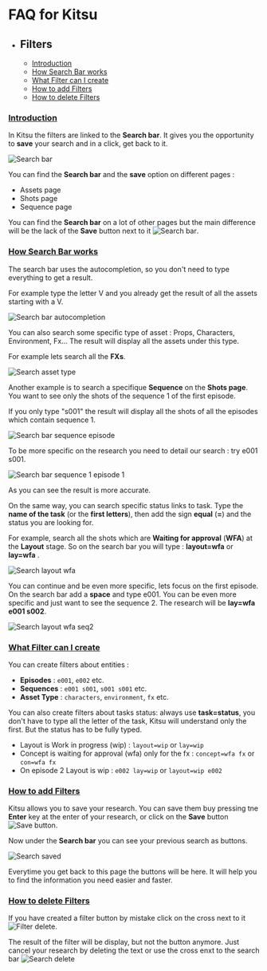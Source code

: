 # FAQ for Kitsu

* ## Filters
	* [Introduction](#introduction)
	* [How Search Bar works](#how-search-bar-work)
	* [What Filter can I create](#what-filter-can-i-create)
	* [How to add Filters](#how-to-add-filters)
	* [How to delete Filters](#how-to-delete-filters)
 
 
### [Introduction](#introduction)

In Kitsu the filters are linked to the **Search bar**. It gives you the opportunity to **save** your search and in a click, get back to it.
 
![Search bar](../img/faq/filter_search_bar.png)

You can find the **Search bar** and the **save** option on different pages : 
* Assets page
* Shots page
* Sequence page

You can find the **Search bar** on a lot of other pages but the main difference will be the lack of the **Save** button next to it ![Search bar](../img/faq/filter_save_button.png).

### [How Search Bar works](#how-search-bar-work)

The search bar uses the autocompletion, so you don't need to type everything to get a result.

For example type the letter V and you already get the result of all the assets starting with a V.

![Search bar autocompletion](../img/faq/filter_autocompletion.png)

You can also search some specific type of asset : Props, Characters, Environment, Fx... The result will display all the assets under this type.

For example lets search all the **FXs**. 
	
![Search asset type](../img/faq/filter_asset_type.png)

Another example is to search a specifique **Sequence** on the **Shots page**. You want to see only the shots of the sequence 1 of the first episode.

If you only type "s001" the result will display all the shots of all the episodes which contain sequence 1.

![Search bar sequence episode](../img/faq/filter_ep_seq.png)

To be more specific on the research you need to detail our search : try e001 s001.

![Search bar sequence 1 episode 1](../img/faq/filter_ep_seq1.png)

As you can see the result is more accurate.

On the same way, you can search specific status links to task. Type the **name of the task** (or the **first letters**), then add the sign **equal** (**=**) and the status you are looking for.

For example, search all the shots which are **Waiting for approval** (**WFA**) at the **Layout** stage. So on the search bar you will type : **layout=wfa** or **lay=wfa** .

![Search layout wfa](../img/faq/filter_lay_wfa.png)

You can continue and be even more specific, lets focus on the first episode. On the search bar add a **space** and type e001. You can be even more specific and just want to see the sequence 2. The research will be **lay=wfa e001 s002**.

![Search layout wfa seq2](../img/faq/filter_lay_wfa_s002.png)

### [What Filter can I create](#what-filter-can-i-create)

You can create filters about entities :
* **Episodes** : `e001`, `e002` etc.  
* **Sequences** : `e001 s001`, `s001 s001` etc.
* **Asset Type** : `characters`, `environment`, `fx` etc.

You can also create filters about tasks status: always use **task=status**, you don't have to type all the letter of the task, Kitsu will understand only the first. But the status has to be fully typed.
* Layout is Work in progress (wip) : `layout=wip` or `lay=wip`
* Concept is waiting for approval (wfa) only for the fx : `concept=wfa fx` or `con=wfa fx`
* On episode 2 Layout is wip : `e002 lay=wip` or `layout=wip e002`

### [How to add Filters](#how-to-add-filters)

Kitsu allows you to save your research. You can save them buy pressing tne **Enter** key at the enter of your research, or click on the **Save** button ![Save button](../img/faq/filter_save_button.png).

Now under the **Search bar** you can see your previous search as buttons. 

![Search saved](../img/faq/filter_saved.png)

Everytime you get back to this page the buttons will be here. It will help you to find the information you need easier and faster.

### [How to delete Filters](#how-to-delete-filters)

If you have created a filter button by mistake click on the cross next to it ![Filter delete](../img/faq/filter_delete.png).

The result of the filter will be display, but not the button anymore. Just cancel your research by deleting the text or use the cross enxt to the search bar ![Search delete](../img/faq/filter_cross_delete.png)